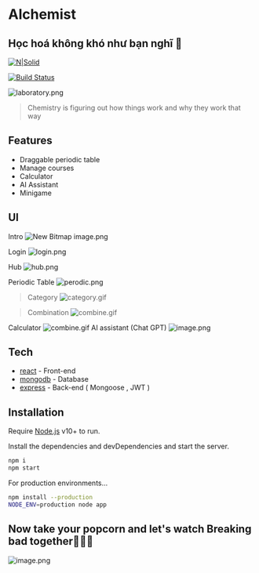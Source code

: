 # Alchemist
## Học hoá không khó như bạn nghĩ 🧪

[![N|Solid](https://cldup.com/dTxpPi9lDf.thumb.png)](https://nodesource.com/products/nsolid)

[![Build Status](https://travis-ci.org/joemccann/dillinger.svg?branch=master)](https://github.com/thanhvux01)

![laboratory.png](https://www.dropbox.com/scl/fi/se4zauauyuks73qu73qc7/laboratory.png?rlkey=isxaranpizqigrsdkvshj8e08&dl=0&raw=1)
>Chemistry is figuring out how things work and why they work that way

## Features
- Draggable periodic table
- Manage courses 
- Calculator
- AI Assistant
- Minigame
## UI
Intro
![New Bitmap image.png](https://www.dropbox.com/scl/fi/r48cnhcs84juhdpsadgvu/New-Bitmap-image.png?rlkey=f4e08b65patoqp8enqolgcxuk&dl=0&raw=1)

Login
![login.png](https://www.dropbox.com/scl/fi/e6syoprejgum7mn2u9gsk/New-Bitmap-image-2.png?rlkey=cam8zgpqh8j8h46ukkkgq00vj&dl=0&raw=1)

Hub
![hub.png](https://res.cloudinary.com/dicgj8bdg/image/upload/v1706653761/Alchemist/dcsxcunkcjes02jfjwng.png)

Periodic Table
![perodic.png](https://res.cloudinary.com/dicgj8bdg/image/upload/v1706653906/localhost_3000_periodic_eobofx.png)

>Category
![category.gif](https://res.cloudinary.com/dicgj8bdg/image/upload/v1706654675/bandicam2024-01-3105-41-59-268-ezgif.com-video-to-gif-converter_ule1px.gif)

>Combination
![combine.gif](https://res.cloudinary.com/dicgj8bdg/image/upload/v1706656288/bandicam2024-01-3105-38-17-908-ezgif.com-video-to-gif-converter_kx20jg.gif)

Calculator
![combine.gif](https://res.cloudinary.com/dicgj8bdg/image/upload/v1706654784/localhost_3000_calc_nepb2j.png
)
AI assistant (Chat GPT)
![image.png](https://www.dropbox.com/scl/fi/fy8gzuxkc0xojzdpm8gx6/image.png?rlkey=x4y5s5n6sayz0gwphkck1egqx&dl=0&raw=1)



## Tech
- [react](https://www.react.dev) -   Front-end
- [mongodb](https://www.mongodb.com) - Database
- [express](https://www.expressjs.com) - Back-end ( Mongoose , JWT )




## Installation

Require [Node.js](https://nodejs.org/) v10+ to run.

Install the dependencies and devDependencies and start the server.

```sh
npm i
npm start
```

For production environments...

```sh
npm install --production
NODE_ENV=production node app
```

## Now take your popcorn and let's watch Breaking bad together🍿🍿🍿
![image.png](https://res.cloudinary.com/dicgj8bdg/image/upload/v1706655851/bryan-cranston-aaron-paul-breaking-bad_oyg6tq.jpg)

































  
